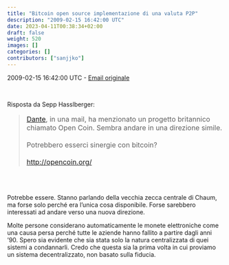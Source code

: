 ```yaml
---
title: "Bitcoin open source implementazione di una valuta P2P"
description: "2009-02-15 16:42:00 UTC"
date: 2023-04-11T00:38:34+02:00
draft: false
weight: 520
images: []
categories: []
contributors: ["sanjjko"]
---
```



2009-02-15 16:42:00 UTC - [Email originale](https://p2pfoundation.ning.com/forum/topics/bitcoin-open-source)

<br>

Risposta da Sepp Hasslberger:
<blockquote style="font-size:16px">
    <a class="link" href="https://p2pfoundation.ning.com/profile/DanteGabryellMonson">Dante</a>, in una mail, ha menzionato un progetto britannico chiamato Open Coin. Sembra andare in una direzione simile.<br><br>
    Potrebbero esserci sinergie con bitcoin?<br><br>
    <a class="link" href="http://opencoin.org/">http://opencoin.org/</a>
</blockquote>

<br>
<br>

Potrebbe essere. Stanno parlando della vecchia zecca centrale di Chaum, ma forse solo perché era l’unica cosa disponibile. Forse sarebbero interessati ad andare verso una nuova direzione.

Molte persone considerano automaticamente le monete elettroniche come una causa persa perché tutte le aziende hanno fallito a partire dagli anni ’90. Spero sia evidente che sia stata solo la natura centralizzata di quei sistemi a condannarli. 
Credo che questa sia la prima volta in cui proviamo un sistema decentralizzato, non basato sulla fiducia.
